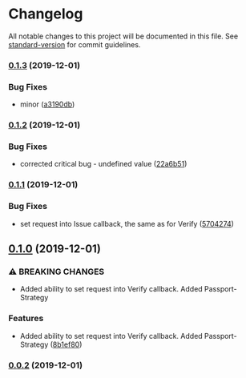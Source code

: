 # Changelog

All notable changes to this project will be documented in this file. See [standard-version](https://github.com/conventional-changelog/standard-version) for commit guidelines.

### [0.1.3](https://github.com/gospime/passport-remember-me/compare/v0.1.2...v0.1.3) (2019-12-01)


### Bug Fixes

* minor ([a3190db](https://github.com/gospime/passport-remember-me/commit/a3190dbdda31659610e4e78e6593fa1b60421fc7))

### [0.1.2](https://github.com/gospime/passport-remember-me/compare/v0.1.1...v0.1.2) (2019-12-01)


### Bug Fixes

* corrected critical bug - undefined value ([22a6b51](https://github.com/gospime/passport-remember-me/commit/22a6b518b4a4452868d5d5f7bfde9f9b10c23ec7))

### [0.1.1](https://github.com/gospime/passport-remember-me/compare/v0.1.0...v0.1.1) (2019-12-01)


### Bug Fixes

* set request into Issue callback, the same as for Verify ([5704274](https://github.com/gospime/passport-remember-me/commit/5704274d9c11b6a345e2e40b931052ff708cf916))

## [0.1.0](https://github.com/gospime/passport-remember-me/compare/v0.0.2...v0.1.0) (2019-12-01)


### ⚠ BREAKING CHANGES

* Added ability to set request into Verify callback. Added Passport-Strategy

### Features

* Added ability to set request into Verify callback. Added Passport-Strategy ([8b1ef80](https://github.com/gospime/passport-remember-me/commit/8b1ef80687d29860350239f9a0cfc984333d8291))

### [0.0.2](https://github.com/gospime/passport-remember-me/compare/v0.0.1...v0.0.2) (2019-12-01)
